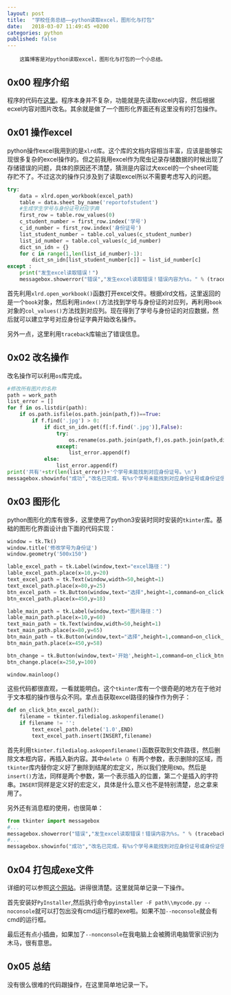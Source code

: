 ```yaml
---
layout: post
title:  "学校任务总结——python读取excel，图形化与打包"
date:   2018-03-07 11:49:45 +0200
categories: python
published: false
---
```

        这篇博客是对python读取excel，图形化与打包的一个小总结。

## 0x00 程序介绍

程序的代码在[这里](https://github.com/LoonLi/flask-blog)。程序本身并不复杂，功能就是先读取excel内容，然后根据ecxel内容对图片改名。其余就是做了一个图形化界面还有这里没有的打包操作。

## 0x01 操作excel

python操作excel我用到的是`xlrd`库。这个库的文档内容相当丰富，应该是能够实现很多复杂的excel操作的。但之前我用excel作为爬虫记录存储数据的时候出现了存储错误的问题，具体的原因还不清楚，猜测是内容过大excel的一个sheet可能存贮不了。不过这次的操作只涉及到了读取excel所以不需要考虑写入的问题。

```python
try:
    data = xlrd.open_workbook(excel_path)
    table = data.sheet_by_name('reportofstudent')
    #生成学生学号与身份证号对应字典
    first_row = table.row_values(0)
    c_student_number = first_row.index('学号')
    c_id_number = first_row.index('身份证号')
    list_student_number = table.col_values(c_student_number)
    list_id_number = table.col_values(c_id_number)
    dict_sn_idn = {}
    for c in range(1,len(list_id_number)-1):
        dict_sn_idn[list_student_number[c]] = list_id_number[c]
except :
    print("发生excel读取错误！")
    messagebox.showerror("错误","发生excel读取错误！错误内容为%s。" % (traceback.format_exc()))
```

首先利用`xlrd.open_workbook()`函数打开excel文件。根据xlrd文档，这里返回的是一个`book`对象，然后利用`index()`方法找到学号与身份证的对应列，再利用`book`对象的`col_values()`方法找到对应列。现在得到了学号与身份证的对应数据，然后就可以建立学号对应身份证字典开始改名操作。

另外一点，这里利用`traceback`库输出了错误信息。

## 0x02 改名操作

改名操作可以利用`os`库完成。

```python
#修改所有图片的名称
path = work_path
list_error = []
for f in os.listdir(path):
    if os.path.isfile(os.path.join(path,f))==True:
        if f.find('.jpg') > 0:
            if dict_sn_idn.get(f[:f.find('.jpg')],False):
                try:
                    os.rename(os.path.join(path,f),os.path.join(path,dict_sn_idn[f[:f.find('.jpg')]]+".jpg"))
                except:
                    list_error.append(f)
            else:
                list_error.append(f)
print('共有'+str(len(list_error))+'个学号未能找到对应身份证号。\n')
messagebox.showinfo("成功","改名已完成，有%s个学号未能找到对应身份证号或身份证信息有误。"%(str(len(list_error))))
```

## 0x03 图形化

python图形化的库有很多，这里使用了python3安装时同时安装的`tkinter`库。基础的图形化界面设计由下面的代码实现：

```python
window = tk.Tk()
window.title('修改学号为身份证')
window.geometry('500x150')

lable_excel_path = tk.Label(window,text="excel路径：")
lable_excel_path.place(x=10,y=20)
text_excel_path = tk.Text(window,width=50,height=1)
text_excel_path.place(x=80,y=25)
btn_excel_path = tk.Button(window,text="选择",height=1,command=on_click_btn_excel_path)
btn_excel_path.place(x=450,y=18)

lable_main_path = tk.Label(window,text="图片路径：")
lable_main_path.place(x=10,y=60)
text_main_path = tk.Text(window,width=50,height=1)
text_main_path.place(x=80,y=65)
btn_main_path = tk.Button(window,text="选择",height=1,command=on_click_btn_main_path)
btn_main_path.place(x=450,y=58)

btn_change = tk.Button(window,text='开始',height=1,command=on_click_btn_change)
btn_change.place(x=250,y=100)

window.mainloop()
```

这些代码都很直观，一看就能明白。这个`tkinter`库有一个很奇葩的地方在于他对于文本框的操作很与众不同。拿点击获取excel路径的操作作为例子：

```python
def on_click_btn_excel_path():
    filename = tkinter.filedialog.askopenfilename()
    if filename != '':
        text_excel_path.delete('1.0',END)
        text_excel_path.insert(INSERT,filename)
```

首先利用`tkinter.filedialog.askopenfilename()`函数获取到文件路径，然后删除文本框内容，再插入新内容。其中`delete（）`有两个参数，表示删除的区域，而`tkinter`库内替你定义好了删除到结尾的宏定义，所以我们使用`END`。然后是`insert()`方法，同样是两个参数，第一个表示插入的位置，第二个是插入的字符串。`INSERT`同样是定义好的宏定义，具体是什么意义也不是特别清楚，总之拿来用了。

另外还有消息框的使用，也很简单：

```python
from tkinter import messagebox
#...
messagebox.showerror("错误","发生excel读取错误！错误内容为%s。" % (traceback.format_exc()))
#...
messagebox.showinfo("成功","改名已完成，有%s个学号未能找到对应身份证号或身份证信息有误。"%(str(len(list_error))))
```

## 0x04 打包成exe文件

详细的可以参照[这个网站](http://blog.csdn.net/zengxiantao1994/article/details/76578421)。讲得很清楚。这里就简单记录一下操作。

首先安装好`PyInstaller`,然后执行命令`pyinstaller -F path\\mycode.py --noconsole`就可以打包出没有cmd运行框的exe啦。如果不加`--noconsole`就会有cmd的运行框。

最后还有点小插曲，如果加了`--nonconsole`在我电脑上会被腾讯电脑管家识别为木马，很有意思。

## 0x05 总结

没有很么很难的代码跟操作，在这里简单地记录一下。